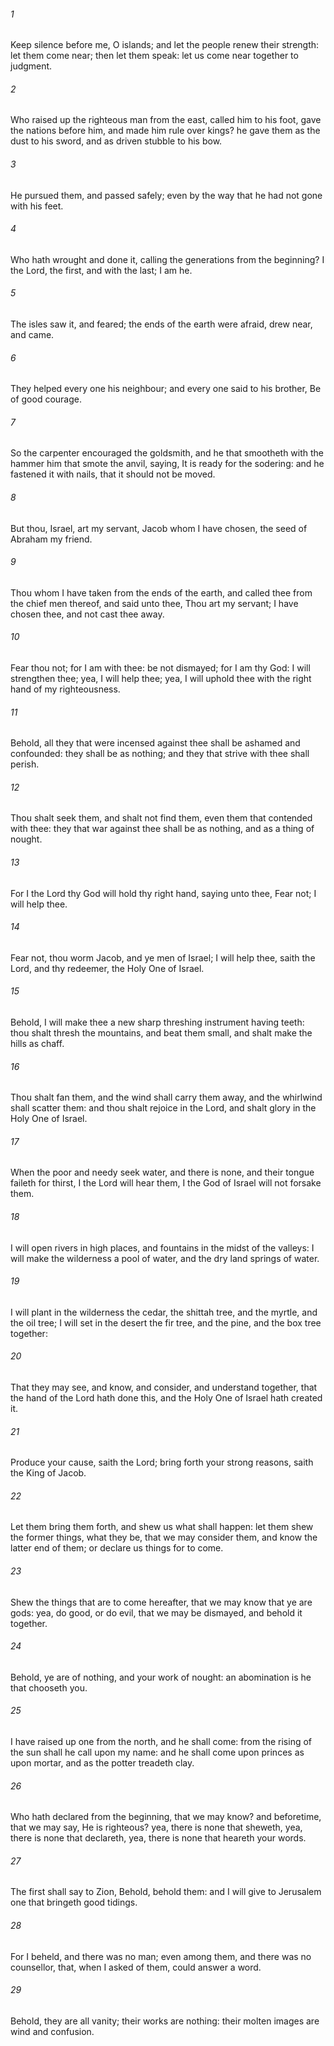 ###### 1
Keep silence before me, O islands; and let the people renew their strength: let them come near; then let them speak: let us come near together to judgment.

###### 2
Who raised up the righteous man from the east, called him to his foot, gave the nations before him, and made him rule over kings? he gave them as the dust to his sword, and as driven stubble to his bow.

###### 3
He pursued them, and passed safely; even by the way that he had not gone with his feet.

###### 4
Who hath wrought and done it, calling the generations from the beginning? I the Lord, the first, and with the last; I am he.

###### 5
The isles saw it, and feared; the ends of the earth were afraid, drew near, and came.

###### 6
They helped every one his neighbour; and every one said to his brother, Be of good courage.

###### 7
So the carpenter encouraged the goldsmith, and he that smootheth with the hammer him that smote the anvil, saying, It is ready for the sodering: and he fastened it with nails, that it should not be moved.

###### 8
But thou, Israel, art my servant, Jacob whom I have chosen, the seed of Abraham my friend.

###### 9
Thou whom I have taken from the ends of the earth, and called thee from the chief men thereof, and said unto thee, Thou art my servant; I have chosen thee, and not cast thee away.

###### 10
Fear thou not; for I am with thee: be not dismayed; for I am thy God: I will strengthen thee; yea, I will help thee; yea, I will uphold thee with the right hand of my righteousness.

###### 11
Behold, all they that were incensed against thee shall be ashamed and confounded: they shall be as nothing; and they that strive with thee shall perish.

###### 12
Thou shalt seek them, and shalt not find them, even them that contended with thee: they that war against thee shall be as nothing, and as a thing of nought.

###### 13
For I the Lord thy God will hold thy right hand, saying unto thee, Fear not; I will help thee.

###### 14
Fear not, thou worm Jacob, and ye men of Israel; I will help thee, saith the Lord, and thy redeemer, the Holy One of Israel.

###### 15
Behold, I will make thee a new sharp threshing instrument having teeth: thou shalt thresh the mountains, and beat them small, and shalt make the hills as chaff.

###### 16
Thou shalt fan them, and the wind shall carry them away, and the whirlwind shall scatter them: and thou shalt rejoice in the Lord, and shalt glory in the Holy One of Israel.

###### 17
When the poor and needy seek water, and there is none, and their tongue faileth for thirst, I the Lord will hear them, I the God of Israel will not forsake them.

###### 18
I will open rivers in high places, and fountains in the midst of the valleys: I will make the wilderness a pool of water, and the dry land springs of water.

###### 19
I will plant in the wilderness the cedar, the shittah tree, and the myrtle, and the oil tree; I will set in the desert the fir tree, and the pine, and the box tree together:

###### 20
That they may see, and know, and consider, and understand together, that the hand of the Lord hath done this, and the Holy One of Israel hath created it.

###### 21
Produce your cause, saith the Lord; bring forth your strong reasons, saith the King of Jacob.

###### 22
Let them bring them forth, and shew us what shall happen: let them shew the former things, what they be, that we may consider them, and know the latter end of them; or declare us things for to come.

###### 23
Shew the things that are to come hereafter, that we may know that ye are gods: yea, do good, or do evil, that we may be dismayed, and behold it together.

###### 24
Behold, ye are of nothing, and your work of nought: an abomination is he that chooseth you.

###### 25
I have raised up one from the north, and he shall come: from the rising of the sun shall he call upon my name: and he shall come upon princes as upon mortar, and as the potter treadeth clay.

###### 26
Who hath declared from the beginning, that we may know? and beforetime, that we may say, He is righteous? yea, there is none that sheweth, yea, there is none that declareth, yea, there is none that heareth your words.

###### 27
The first shall say to Zion, Behold, behold them: and I will give to Jerusalem one that bringeth good tidings.

###### 28
For I beheld, and there was no man; even among them, and there was no counsellor, that, when I asked of them, could answer a word.

###### 29
Behold, they are all vanity; their works are nothing: their molten images are wind and confusion.

